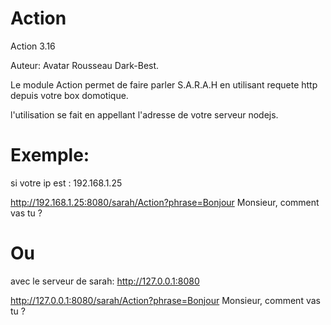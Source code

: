 # Action
Action 3.16

Auteur: Avatar Rousseau Dark-Best.

Le module Action permet de faire parler S.A.R.A.H en utilisant requete http depuis votre box domotique.
		
l'utilisation se fait en appellant l'adresse de votre serveur nodejs.

# Exemple: 
si votre ip est : 192.168.1.25

http://192.168.1.25:8080/sarah/Action?phrase=Bonjour Monsieur, comment vas tu ?
		
# Ou 
avec le serveur de sarah: http://127.0.0.1:8080
		
http://127.0.0.1:8080/sarah/Action?phrase=Bonjour Monsieur, comment vas tu ?
